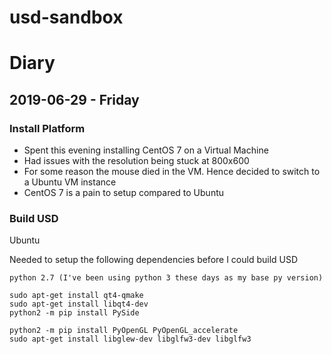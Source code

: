# usd-sandbox


# Diary


## 2019-06-29 - Friday


### Install Platform 
- Spent this evening installing CentOS 7 on a Virtual Machine
- Had issues with the resolution being stuck at 800x600
- For some reason the mouse died in the VM. Hence decided to switch to a Ubuntu VM instance
- CentOS 7 is a pain to setup compared to Ubuntu


### Build USD
Ubuntu

Needed to setup the following dependencies before I could build USD
```
python 2.7 (I've been using python 3 these days as my base py version)

sudo apt-get install qt4-qmake
sudo apt-get install libqt4-dev
python2 -m pip install PySide

python2 -m pip install PyOpenGL PyOpenGL_accelerate
sudo apt-get install libglew-dev libglfw3-dev libglfw3

```
